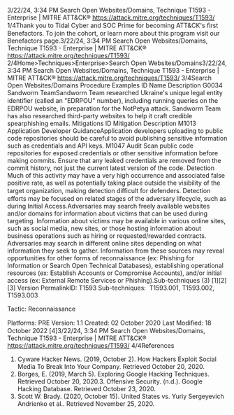 3/22/24, 3:34 PM Search Open Websites/Domains, Technique T1593 - Enterprise | MITRE ATT&CK®
https://attack.mitre.org/techniques/T1593/ 1/4Thank you to Tidal Cyber and SOC Prime for becoming ATT&CK's ﬁrst Benefactors. To join the cohort, or learn more about this program visit our
Benefactors page.3/22/24, 3:34 PM Search Open Websites/Domains, Technique T1593 - Enterprise | MITRE ATT&CK®
https://attack.mitre.org/techniques/T1593/ 2/4Home>Techniques>Enterprise>Search Open Websites/Domains3/22/24, 3:34 PM Search Open Websites/Domains, Technique T1593 - Enterprise | MITRE ATT&CK®
https://attack.mitre.org/techniques/T1593/ 3/4Search Open Websites/Domains
Procedure Examples
ID Name Description
G0034 Sandworm
TeamSandworm Team researched Ukraine's unique legal entity identiﬁer (called an "EDRPOU" number), including
running queries on the EDRPOU website, in preparation for the NotPetya attack. Sandworm Team has also
researched third-party websites to help it craft credible spearphishing emails.
Mitigations
ID Mitigation Description
M1013 Application
Developer GuidanceApplication developers uploading to public code repositories should be careful to avoid publishing
sensitive information such as credentials and API keys.
M1047 Audit Scan public code repositories for exposed credentials or other sensitive information before making
commits. Ensure that any leaked credentials are removed from the commit history, not just the current
latest version of the code.
Detection
Much of this activity may have a very high occurrence and associated false positive rate, as well as potentially taking place outside the
visibility of the target organization, making detection diﬃcult for defenders.
Detection efforts may be focused on related stages of the adversary lifecycle, such as during Initial Access.Adversaries may search freely available websites and/or domains for information about victims that can be used during targeting.
Information about victims may be available in various online sites, such as social media, new sites, or those hosting information about
business operations such as hiring or requested/rewarded contracts.
Adversaries may search in different online sites depending on what information they seek to gather. Information from these sources may
reveal opportunities for other forms of reconnaissance (ex: Phishing for Information or Search Open Technical Databases), establishing
operational resources (ex: Establish Accounts or Compromise Accounts), and/or initial access (ex: External Remote Services or Phishing).Sub-techniques (3)
[1][2][3]
Version PermalinkID: T1593
Sub-techniques:  T1593.001, T1593.002, T1593.003

Tactic: Reconnaissance

Platforms: PRE
Version: 1.1
Created: 02 October 2020
Last Modiﬁed: 18 October 2022
[4]3/22/24, 3:34 PM Search Open Websites/Domains, Technique T1593 - Enterprise | MITRE ATT&CK®
https://attack.mitre.org/techniques/T1593/ 4/4References
1. Cyware Hacker News. (2019, October 2). How Hackers Exploit
Social Media To Break Into Your Company. Retrieved October
20, 2020.
2. Borges, E. (2019, March 5). Exploring Google Hacking
Techniques. Retrieved October 20, 2020.3. Offensive Security. (n.d.). Google Hacking Database. Retrieved
October 23, 2020.
4. Scott W. Brady. (2020, October 15). United States vs. Yuriy
Sergeyevich Andrienko et al.. Retrieved November 25, 2020.